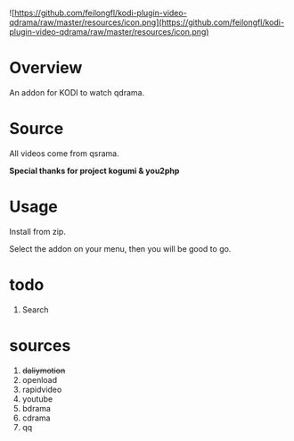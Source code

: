![https://github.com/feilongfl/kodi-plugin-video-qdrama/raw/master/resources/icon.png](https://github.com/feilongfl/kodi-plugin-video-qdrama/raw/master/resources/icon.png)
# Overview
An addon for KODI to watch qdrama.
# Source
All videos come from qsrama.

__Special thanks for project kogumi & you2php__
# Usage
Install from zip.

Select the addon on your menu, then you will be good to go.

# todo
1. Search

# sources
1. ~~daliymotion~~
2. openload
3. rapidvideo
4. youtube
5. bdrama
6. cdrama
7. qq
